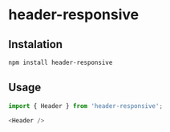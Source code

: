 # header-responsive

## Instalation
```sh
npm install header-responsive
```


## Usage
```js
import { Header } from 'header-responsive';

<Header />

```
